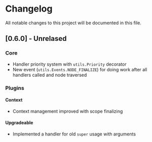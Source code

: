# Changelog
All notable changes to this project will be documented in this file.

## [0.6.0] - Unrelased
### Core
- Handler priority system with `utils.Priority` decorator
- New event (`utils.Events.NODE_FINALIZE`) for doing work after all handlers called and node traversed
### Plugins
#### Context
- Context management improved with scope finalizing
#### Upgradeable
- Implemented a handler for old `super` usage with arguments
